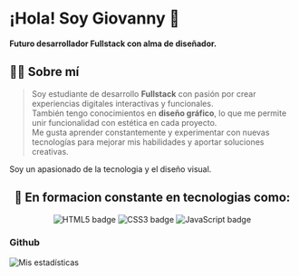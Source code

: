 # ¡Hola! Soy Giovanny 👋
**Futuro desarrollador Fullstack con alma de diseñador.**
## 👨‍💻 Sobre mí

> Soy estudiante de desarrollo **Fullstack** con pasión por crear experiencias digitales interactivas y funcionales.  
> También tengo conocimientos en **diseño gráfico**, lo que me permite unir funcionalidad con estética en cada proyecto.  
> Me gusta aprender constantemente y experimentar con nuevas tecnologías para mejorar mis habilidades y aportar soluciones creativas.

Soy un apasionado de la tecnologia y el diseño visual.
<h2 align="center">🚀 En formacion constante en tecnologias como:</h2>

<p align="center">
  <img src="https://img.shields.io/badge/HTML5-E34F26?style=for-the-badge&logo=html5&logoColor=white" alt="HTML5 badge" />
  <img src="https://img.shields.io/badge/CSS3-1572B6?style=for-the-badge&logo=css3&logoColor=white" alt="CSS3 badge" />
  <img src="https://img.shields.io/badge/JavaScript-F7DF1E?style=for-the-badge&logo=javascript&logoColor=black" alt="JavaScript badge" />
</p>

### Github

![Mis estadísticas](https://github-readme-stats.vercel.app/api?username=TuUsuario&show_icons=true&theme=radical)

